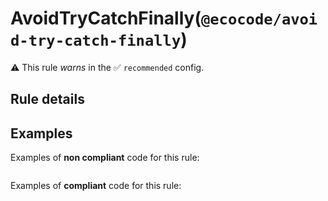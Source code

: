 # AvoidTryCatchFinally(`@ecocode/avoid-try-catch-finally`)

⚠️ This rule _warns_ in the ✅ `recommended` config.

<!-- end auto-generated rule header -->

## Rule details



## Examples

Examples of **non compliant** code for this rule:

```js

```

Examples of **compliant** code for this rule:

```js

```
